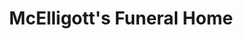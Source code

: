 ---
title: "McElligott's Funeral Home"
url: /tralee/mcelligotts-funeral-home/
shop: funeral directors
---